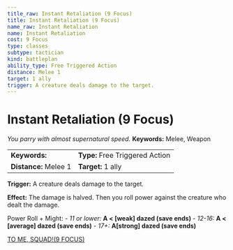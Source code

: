 ```yaml
---
title_raw: Instant Retaliation (9 Focus)
title: Instant Retaliation (9 Focus)
name_raw: Instant Retaliation
name: Instant Retaliation
cost: 9 Focus
type: classes
subtype: tactician
kind: battleplan
ability_type: Free Triggered Action
distance: Melee 1
target: 1 ally
trigger: A creature deals damage to the target.
---
```


# Instant Retaliation (9 Focus)

*You parry with almost supernatural speed.* **Keywords:** Melee, Weapon

|                       |                                 |
| :-------------------- | :------------------------------ |
| **Keywords:**         | **Type:** Free Triggered Action |
| **Distance:** Melee 1 | **Target:** 1 ally              |

**Trigger:** A creature deals damage to the target.

**Effect:** The damage is halved. Then you roll power against the creature who dealt the damage.

Power Roll + Might: - *11 or lower:* **A \< \[weak\] dazed (save ends)** - *12-16:* **A \< \[average\] dazed (save ends)** - *17+:* **A\[strong\] dazed (save ends)**

[TO ME, SQUAD!(9 FOCUS)](<./To%20Me%20SQUAD(9%20FOCUS).md>)
